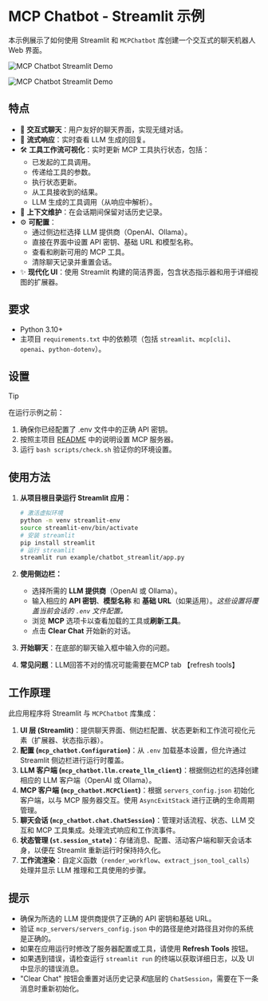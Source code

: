 # MCP Chatbot - Streamlit 示例

本示例展示了如何使用 Streamlit 和 `MCPChatbot` 库创建一个交互式的聊天机器人 Web 界面。

![MCP Chatbot Streamlit Demo](../../assets/mcp_chatbot_streamlit_demo_low.gif)

![MCP Chatbot Streamlit Demo](../../assets/chatbot_streamlit_demo_light.png)

## 特点

- 💬 **交互式聊天**：用户友好的聊天界面，实现无缝对话。
- 🌊 **流式响应**：实时查看 LLM 生成的回复。
- 🛠️ **工具工作流可视化**：实时更新 MCP 工具执行状态，包括：
    - 已发起的工具调用。
    - 传递给工具的参数。
    - 执行状态更新。
    - 从工具接收到的结果。
    - LLM 生成的工具调用（从响应中解析）。
- 🔄 **上下文维护**：在会话期间保留对话历史记录。
- ⚙️ **可配置**：
    - 通过侧边栏选择 LLM 提供商（OpenAI、Ollama）。
    - 直接在界面中设置 API 密钥、基础 URL 和模型名称。
    - 查看和刷新可用的 MCP 工具。
    - 清除聊天记录并重置会话。
- ✨ **现代化 UI**：使用 Streamlit 构建的简洁界面，包含状态指示器和用于详细视图的扩展器。

## 要求

- Python 3.10+
- 主项目 `requirements.txt` 中的依赖项（包括 `streamlit`、`mcp[cli]`、`openai`、`python-dotenv`）。

## 设置

> [!TIP]
> 在运行示例之前：
>
> 1. 确保你已经配置了 .env 文件中的正确 API 密钥。
> 2. 按照主项目 [README](../../README.md) 中的说明设置 MCP 服务器。
> 3. 运行 `bash scripts/check.sh` 验证你的环境设置。

## 使用方法

1.  **从项目根目录运行 Streamlit 应用：**

    ```bash
    # 激活虚拟环境
    python -m venv streamlit-env
    source streamlit-env/bin/activate
    # 安装 streamlit
    pip install streamlit
    # 运行 streamlit
    streamlit run example/chatbot_streamlit/app.py
    ```

2.  **使用侧边栏：**
    - 选择所需的 **LLM 提供商**（OpenAI 或 Ollama）。
    - 输入相应的 **API 密钥**、**模型名称** 和 **基础 URL**（如果适用）。*这些设置将覆盖当前会话的 `.env` 文件配置。*
    - 浏览 **MCP** 选项卡以查看加载的工具或**刷新工具**。
    - 点击 **Clear Chat** 开始新的对话。

3.  **开始聊天**：在底部的聊天输入框中输入你的问题。
4.  **常见问题**：LLM回答不对的情况可能需要在MCP tab 【refresh tools】

## 工作原理

此应用程序将 Streamlit 与 `MCPChatbot` 库集成：

1.  **UI 层 (Streamlit)**：提供聊天界面、侧边栏配置、状态更新和工作流可视化元素（扩展器、状态指示器）。
2.  **配置 (`mcp_chatbot.Configuration`)**：从 `.env` 加载基本设置，但允许通过 Streamlit 侧边栏进行运行时覆盖。
3.  **LLM 客户端 (`mcp_chatbot.llm.create_llm_client`)**：根据侧边栏的选择创建相应的 LLM 客户端（OpenAI 或 Ollama）。
4.  **MCP 客户端 (`mcp_chatbot.MCPClient`)**：根据 `servers_config.json` 初始化客户端，以与 MCP 服务器交互。使用 `AsyncExitStack` 进行正确的生命周期管理。
5.  **聊天会话 (`mcp_chatbot.chat.ChatSession`)**：管理对话流程、状态、LLM 交互和 MCP 工具集成。处理流式响应和工作流事件。
6.  **状态管理 (`st.session_state`)**：存储消息、配置、活动客户端和聊天会话本身，以便在 Streamlit 重新运行时保持持久化。
7.  **工作流渲染**：自定义函数（`render_workflow`、`extract_json_tool_calls`）处理并显示 LLM 推理和工具使用的步骤。

## 提示

- 确保为所选的 LLM 提供商提供了正确的 API 密钥和基础 URL。
- 验证 `mcp_servers/servers_config.json` 中的路径是绝对路径且对你的系统是正确的。
- 如果在应用运行时修改了服务器配置或工具，请使用 **Refresh Tools** 按钮。
- 如果遇到错误，请检查运行 `streamlit run` 的终端以获取详细日志，以及 UI 中显示的错误消息。
- "Clear Chat" 按钮会重置对话历史记录*和*底层的 `ChatSession`，需要在下一条消息时重新初始化。 